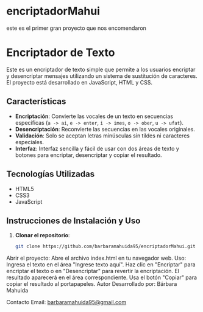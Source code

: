 # encriptadorMahui
este es el primer gran proyecto que nos encomendaron 
# Encriptador de Texto

Este es un encriptador de texto simple que permite a los usuarios encriptar y desencriptar mensajes utilizando un sistema de sustitución de caracteres. El proyecto está desarrollado en JavaScript, HTML y CSS.

## Características

- **Encriptación**: Convierte las vocales de un texto en secuencias específicas (`a -> ai`, `e -> enter`, `i -> imes`, `o -> ober`, `u -> ufat`).
- **Desencriptación**: Reconvierte las secuencias en las vocales originales.
- **Validación**: Solo se aceptan letras minúsculas sin tildes ni caracteres especiales.
- **Interfaz**: Interfaz sencilla y fácil de usar con dos áreas de texto y botones para encriptar, desencriptar y copiar el resultado.

## Tecnologías Utilizadas

- HTML5
- CSS3
- JavaScript

## Instrucciones de Instalación y Uso

1. **Clonar el repositorio**:
   ```bash
   git clone https://github.com/barbaramahuida95/encriptadorMahui.git
Abrir el proyecto:
Abre el archivo index.html en tu navegador web.
Uso:
Ingresa el texto en el área "Ingrese texto aquí".
Haz clic en "Encriptar" para encriptar el texto o en "Desencriptar" para revertir la encriptación.
El resultado aparecerá en el área correspondiente. Usa el botón "Copiar" para copiar el resultado al portapapeles.
Autor
Desarrollado por: Bárbara Mahuida

Contacto
Email: barbaramahuida95@gmail.com
